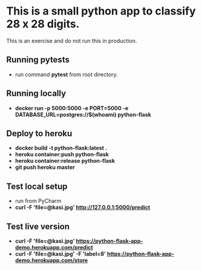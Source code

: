 # This is a small python app to classify 28 x 28 digits.

This is an exercise and do not run this in production.

## Running pytests

* run command **pytest** from root directory.

## Running locally

* **docker run -p 5000:5000 -e PORT=5000 -e DATABASE_URL=postgres://$(whoami) python-flask**

## Deploy to heroku

* **docker build -t python-flask:latest .**
* **heroku container:push python-flask**
* **heroku container:release python-flask**
* **git push heroku master**

## Test local setup

* run from PyCharm
* **curl -F 'file=@kasi.jpg' http://127.0.0.1:5000/predict**


## Test live version

* **curl -F 'file=@kasi.jpg' https://python-flask-app-demo.herokuapp.com/predict**
* **curl -F 'file=@kasi.jpg' -F 'label=8' https://python-flask-app-demo.herokuapp.com/store**
